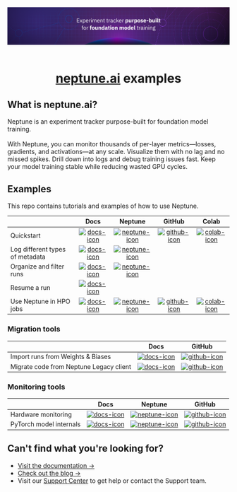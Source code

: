 <div align="center">
 <img src="https://raw.githubusercontent.com/neptune-ai/neptune-client/assets/readme/Github-cover-022025.png" width="1500" />
 &nbsp;
 <h1><a href="https://neptune.ai">neptune.ai</a> examples</h1>
</div>

## What is neptune.ai?

Neptune is an experiment tracker purpose-built for foundation model training.<br>
<br>
With Neptune, you can monitor thousands of per-layer metrics—losses, gradients, and activations—at any scale. Visualize them with no lag and no missed spikes. Drill down into logs and debug training issues fast. Keep your model training stable while reducing wasted GPU cycles.<br>

## Examples

This repo contains tutorials and examples of how to use Neptune.

| | Docs | Neptune | GitHub | Colab |
| -- | :--: | :--: | :--: | :--: |
| Quickstart | [![docs-icon]][quickstart] | [![neptune-icon]][quickstart-example] | [![github-icon]][qs-notebook] | [![colab-icon]][qs-colab] |
| Log different types of metadata | [![docs-icon]][log-metadata] | [![neptune-icon]][log-metadata-example] | | |
| Organize and filter runs | [![docs-icon]][runs-table] | [![neptune-icon]][runs-table-example] | | |
| Resume a run | [![docs-icon]][resume-run] | | | |
| Use Neptune in HPO jobs | [![docs-icon]][hpo] | [![neptune-icon]][hpo-example] | [![github-icon]][hpo-notebook] | [![colab-icon]][hpo-colab] |

### Migration tools

| | Docs | GitHub |
| -- | :--: | :--: |
| Import runs from Weights & Biases | [![docs-icon]][from-wandb] | [![github-icon]][from-wandb-code] |
| Migrate code from Neptune Legacy client | [![docs-icon]][from-legacy] | [![github-icon]][from-legacy-code] |

### Monitoring tools
| | Docs | Neptune | GitHub |
| -- | :--: | :--: | :--: |
| Hardware monitoring | [![docs-icon]][hardware-monitoring] | [![neptune-icon]][hardware-monitoring-example] | [![github-icon]][hardware-monitoring-code] |
| PyTorch model internals | [![docs-icon]][pytorch-model-internals] | [![neptune-icon]][pytorch-model-internals-example] | [![github-icon]][pytorch-model-internals-code] |

## Can't find what you're looking for?

- [Visit the documentation &rarr;][docs]
- [Check out the blog &rarr;][blog]
- Visit our [Support Center](https://support.neptune.ai/) to get help or contact the Support team.


<!-- Internal -->
[from-wandb-code]: utils/migration_tools/from_wandb/
[from-legacy-code]: utils/migration_tools/from_legacy_neptune/
[hpo-notebook]: how-to-guides/hpo/notebooks/Neptune_HPO.ipynb
[hpo-colab]: https://colab.research.google.com/github/neptune-ai/scale-examples/blob/master/how-to-guides/hpo/notebooks/Neptune_HPO.ipynb
[pytorch-model-internals-code]: utils/monitoring_tools/pytorch_model_internals/
[qs-notebook]: how-to-guides/quickstart/notebooks/neptune_quickstart.ipynb
[qs-colab]: https://colab.research.google.com/github/neptune-ai/scale-examples/blob/master/how-to-guides/quickstart/notebooks/neptune_quickstart.ipynb

<!-- External -->
[blog]: https://neptune.ai/blog
[docs]: https://docs.neptune.ai/
[from-legacy]: https://docs.neptune.ai/migration_neptune
[from-wandb]: https://docs.neptune.ai/migration_wandb
[hardware-monitoring]: https://docs.neptune.ai/hardware_monitoring
[hardware-monitoring-code]: utils/monitoring_tools/hardware_monitoring/
[hardware-monitoring-example]: https://scale.neptune.ai/o/examples/org/showcase/runs/details?viewId=9f113328-75aa-4c61-9aa8-5bbdffa90879&detailsTab=dashboard&dashboardId=9f11330c-e4ff-413a-9faa-9e10e5b3f7ee&runIdentificationKey=hardware_monitoring&type=experiment&experimentsOnly=true&runsLineage=FULL&lbViewUnpacked=true&sortBy=%5B%22sys%2Fcreation_time%22%5D&sortFieldType=%5B%22datetime%22%5D&sortFieldAggregationMode=%5B%22auto%22%5D&sortDirection=%5B%22descending%22%5D&suggestionsEnabled=false&query=&experimentOnly=true
[hpo]: https://docs.neptune.ai/hpo_tutorial
[hpo-example]: https://scale.neptune.ai/o/examples/org/hpo/runs/table?viewId=9d44261f-32a1-42e7-96ff-9b35edc4be66
[log-metadata]: https://docs.neptune.ai/log_metadata
[log-metadata-example]: https://scale.neptune.ai/o/examples/org/LLM-Pretraining/runs/details?viewId=9e6a41f4-69a5-4d9f-951c-b1304f2acf12&detailsTab=dashboard&dashboardId=9e6a5c4c-0c39-491f-9811-87eeb39a2603&runIdentificationKey=LLM-29&type=run&compare=uMlyIDUTmecveIHVma0eEB95Ei5xu8F_9qHOh0nynbtM
[pytorch-model-internals]: https://docs.neptune.ai/utility_scripts/torchwatcher
[pytorch-model-internals-example]: https://scale.neptune.ai/examples/showcase/runs/details?viewId=standard-view&detailsTab=dashboard&dashboardId=9f67bd03-4080-4d47-83b2-36836b03351c&runIdentificationKey=torch-watcher-example&type=experiment&experimentsOnly=true&runsLineage=FULL&lbViewUnpacked=true&sortBy=%5B%22sys%2Fcreation_time%22%5D&sortFieldType=%5B%22datetime%22%5D&sortFieldAggregationMode=%5B%22auto%22%5D&sortDirection=%5B%22descending%22%5D&experimentOnly=true
[quickstart]: https://docs.neptune.ai/quickstart
[quickstart-example]: https://scale.neptune.ai/examples/quickstart/reports/9ea26258-2aed-4441-9b58-bab619215f6f
[resume-run]: https://docs.neptune.ai/resume_run
[runs-table]: https://docs.neptune.ai/runs_table
[runs-table-example]: https://scale.neptune.ai/o/examples/org/LLM-Pretraining/runs/table?viewId=9e746462-f045-4ff2-9ac4-e41fa349b04d&detailsTab=dashboard&dash=table&type=run&compare=auto-5

<!-- Clickable icons -->
[docs-icon]: https://neptune.ai/wp-content/uploads/2023/06/file_icon.svg "Read the documentation"
[neptune-icon]: https://neptune.ai/wp-content/uploads/2023/01/Signet-svg-16x16-1.svg "See Neptune example"
[github-icon]: https://neptune.ai/wp-content/uploads/2023/06/Github-Monochrome-1.svg "See code on GitHub"
[colab-icon]: https://neptune.ai/wp-content/uploads/colab-icon.png "Open in Colab"
